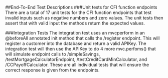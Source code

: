 ##End-To-End Test Descriptions
###Unit tests for CFI function endpoints
There are a total of 17 unit tests for the CFI function endpoints that test invalid inputs
such as negative numbers and zero values. The unit tests then assert that with valid input the 
methods return the expected values. 

###Integration Tests
The integration test uses an mvcperform in an @beforeAll annotated init method that calls the 
/register endpoint. This will register a customer into the database and return a valid APIKey. 
The integration test will then use the APIKey to do 4 more mvc.perfoms() that will simulate 
endpoint calls to /simpleSavings, /testMortgageCalculatorEndpoint, /testCreditCardMinCalculator,
and /CCPayoffCalculator. These are all individual tests that will ensure the correct response is 
given from the endpoints. 
